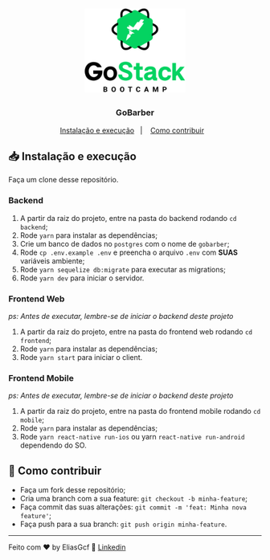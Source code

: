 <h1 align="center">
	<img alt="GoStack" src=".github/GoStackLogo.png" width="200px" />
</h1>

<h3 align="center">
  GoBarber
</h3>

<p align="center">
  <a href="#-Instalação-e-execução">Instalação e execução</a>&nbsp;&nbsp;&nbsp;|&nbsp;&nbsp;&nbsp;
  <a href="#-como-contribuir">Como contribuir</a>&nbsp;&nbsp;&nbsp;
</p>

## 📥 Instalação e execução

Faça um clone desse repositório.

### Backend

1. A partir da raiz do projeto, entre na pasta do backend rodando `cd backend`;
2. Rode `yarn` para instalar as dependências;
3. Crie um banco de dados no `postgres` com o nome de `gobarber`;
4. Rode `cp .env.example .env` e preencha o arquivo `.env` com **SUAS** variáveis ambiente;
5. Rode `yarn sequelize db:migrate` para executar as migrations;
6. Rode `yarn dev` para iniciar o servidor.

### Frontend Web

_ps: Antes de executar, lembre-se de iniciar o backend deste projeto_

1. A partir da raiz do projeto, entre na pasta do frontend web rodando `cd frontend`;
2. Rode `yarn` para instalar as dependências;
3. Rode `yarn start` para iniciar o client.

### Frontend Mobile

_ps: Antes de executar, lembre-se de iniciar o backend deste projeto_

1. A partir da raiz do projeto, entre na pasta do frontend mobile rodando `cd mobile`;
2. Rode `yarn` para instalar as dependências;
3. Rode `yarn react-native run-ios` ou yarn `react-native run-android` dependendo do SO.

## 🤔 Como contribuir

- Faça um fork desse repositório;
- Cria uma branch com a sua feature: `git checkout -b minha-feature`;
- Faça commit das suas alterações: `git commit -m 'feat: Minha nova feature'`;
- Faça push para a sua branch: `git push origin minha-feature`.

---

Feito com ♥ by EliasGcf :wave: [Linkedin](https://www.linkedin.com/in/eliasgcf/)